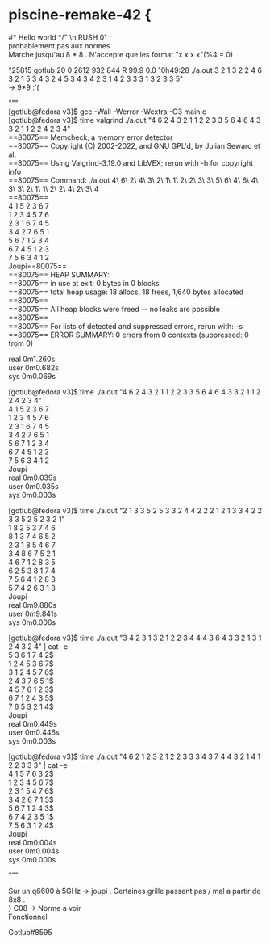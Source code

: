 # piscine-remake-42 {
#\* Hello world */"  \n 
RUSH 01 :     
probablement pas aux normes  
Marche jusqu'au 8 * 8 . N'accepte que les format "x x x x"(%4 = 0)  

"25815 gotlub      20   0  2612   932   844 R  99.9  0.0 10h49:28 ./a.out 3 2 1 3 2 2 4 6 3 2 1 5 3 4 3 2 4 5 3 4 3 4 2 3 1 4 2 3 3 3 1 3 2 3 3 5"  
-> 9*9 :'(  
 
"""  
[gotlub@fedora v3]$ gcc -Wall -Werror -Wextra -O3 main.c  
[gotlub@fedora v3]$ time valgrind ./a.out "4 6 2 4 3 2 1 1 2 2 3 3 5 6 4 6 4 3 3 2 1 1 2 2 4 2 3 4"  
==80075== Memcheck, a memory error detector  
==80075== Copyright (C) 2002-2022, and GNU GPL'd, by Julian Seward et al.  
==80075== Using Valgrind-3.19.0 and LibVEX; rerun with -h for copyright info  
==80075== Command: ./a.out 4\ 6\ 2\ 4\ 3\ 2\ 1\ 1\ 2\ 2\ 3\ 3\ 5\ 6\ 4\ 6\ 4\ 3\ 3\ 2\ 1\ 1\ 2\ 2\ 4\ 2\ 3\ 4  
==80075==   
4 1 5 2 3 6 7  
1 2 3 4 5 7 6  
2 3 1 6 7 4 5  
3 4 2 7 6 5 1  
5 6 7 1 2 3 4  
6 7 4 5 1 2 3  
7 5 6 3 4 1 2  
Joupi==80075==   
==80075== HEAP SUMMARY:  
==80075==     in use at exit: 0 bytes in 0 blocks  
==80075==   total heap usage: 18 allocs, 18 frees, 1,640 bytes allocated  
==80075==   
==80075== All heap blocks were freed -- no leaks are possible  
==80075==   
==80075== For lists of detected and suppressed errors, rerun with: -s  
==80075== ERROR SUMMARY: 0 errors from 0 contexts (suppressed: 0 from 0)  
  
real	0m1.260s  
user	0m0.682s  
sys	0m0.069s   

[gotlub@fedora v3]$ time ./a.out "4 6 2 4 3 2 1 1 2 2 3 3 5 6 4 6 4 3 3 2 1 1 2 2 4 2 3 4"  
4 1 5 2 3 6 7  
1 2 3 4 5 7 6  
2 3 1 6 7 4 5  
3 4 2 7 6 5 1  
5 6 7 1 2 3 4  
6 7 4 5 1 2 3  
7 5 6 3 4 1 2  
Joupi  
real	0m0.039s  
user	0m0.035s  
sys	0m0.003s  

[gotlub@fedora v3]$ time ./a.out "2 1 3 3 5 2 5 3 3 2 4 4 2 2 2 1 2 1 3 3 4 2 2 3 3 5 2 5 2 3 2 1"  
1 8 2 5 3 7 4 6  
8 1 3 7 4 6 5 2  
2 3 1 8 5 4 6 7  
3 4 8 6 7 5 2 1  
4 6 7 1 2 8 3 5  
6 2 5 3 8 1 7 4  
7 5 6 4 1 2 8 3  
5 7 4 2 6 3 1 8  
Joupi  
real	0m9.880s  
user	0m9.841s  
sys	0m0.006s  
  
   
[gotlub@fedora v3]$ time ./a.out "3 4 2 3 1 3 2 1 2 2 3 4 4 4 3 6 4 3 3 2 1 3 1 2 4 3 2 4" | cat -e  
5 3 6 1 7 4 2$  
1 2 4 5 3 6 7$  
3 1 2 4 5 7 6$  
2 4 3 7 6 5 1$  
4 5 7 6 1 2 3$  
6 7 1 2 4 3 5$  
7 6 5 3 2 1 4$  
Joupi  
real	0m0.449s  
user	0m0.446s  
sys	0m0.003s  
  
[gotlub@fedora v3]$ time ./a.out "4 6 2 1 2 3 2 1 2 2 3 3 3 4 3 7 4 4 3 2 1 4 1 2 2 3 3 3" | cat -e  
4 1 5 7 6 3 2$  
1 2 3 4 5 6 7$  
2 3 1 5 4 7 6$  
3 4 2 6 7 1 5$  
5 6 7 1 2 4 3$  
6 7 4 2 3 5 1$  
7 5 6 3 1 2 4$  
Joupi  
real	0m0.004s  
user	0m0.004s  
sys	0m0.000s  
  
  
"""    

 Sur un q6600 à 5GHz -> joupi . Certaines grille passent pas / mal a partir de 8x8 .   
} 
C08 -> Norme a voir   
 Fonctionnel  
  
Gotlub#8595  
